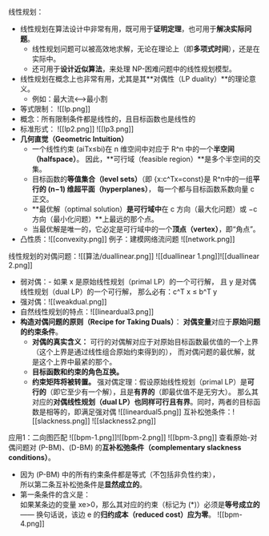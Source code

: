 线性规划：
- 线性规划在算法设计中非常有用，既可用于**证明定理**，也可用于**解决实际问题**。    
    - 线性规划问题可以被高效地求解，无论在理论上（即**多项式时间**），还是在实际中。
    - 还可用于**设计近似算法**，来处理 NP-困难问题中的线性规划模型。
- 线性规划在概念上也非常有用，尤其是其**对偶性（LP duality）**的理论意义。
    - 例如：最大流⟷最小割
- 等式限制：
	![[lp.png]]
- 概念：所有限制条件都是线性的，且目标函数也是线性的
- 标准形式：
	![[lp2.png]]
	![[lp3.png]]
- **几何直觉（Geometric Intuition）**
	- 一个线性约束 (aiTx≤bi)在 n 维空间中对应于 R^n 中的一个**半空间（halfspace）**。  因此，**可行域（feasible region）**是多个半空间的交集。
	- 目标函数的**等值集合（level sets）**（即 {x:c^Tx=const}是 R^n中的一组**平行的 (n−1) 维超平面（hyperplanes）**， 每一个都与目标函数系数向量 c 正交。
	- **最优解（optimal solution）**是可行域中**在 c 方向（最大化问题）或 −c方向（最小化问题）**上最远的那个点。
	- 当最优解是唯一的，它必定是可行域中的一个**顶点（vertex）**，即“角点”。
- 凸性质：![[convexity.png]]
例子：建模网络流问题
![[network.png]]

线性规划的对偶问题：![[算法/duallinear.png]]
![[duallinear 1.png]]![[duallinear 2.png]]
- 弱对偶：- 如果 x 是原始线性规划（primal LP）的一个可行解，  且 y 是对偶线性规划（dual LP）的一个可行解，  那么必有：c^T x ≤ b^T y
- 强对偶：![[weakdual.png]]
- 自然线性规划的特点：![[lineardual3.png]]
- **构造对偶问题的原则（Recipe for Taking Duals）**：  **对偶变量**对应于**原始问题的约束条件**。
	- **对偶的真实含义：**  可行的对偶解对应于对原始目标函数最优值的一个上界  （这个上界是通过线性组合原始约束得到的），  而对偶问题的最优解，就是这个上界中最紧的那个。
	- **目标函数和约束的角色互换。**
	- **约束矩阵将被转置。**
强对偶定理：假设原始线性规划（primal LP）是**可行的**（即它至少有一个解），且是**有界的**（即最优值不是无穷大）。  那么其对应的**对偶线性规划（dual LP）**也同样**可行且有界**。同时，两者的目标函数是相等的，即满足强对偶
	![[lineardual5.png]]
互补松弛条件：![[slackness.png]]
![[slackness2.png]]

应用1：二向图匹配
![[bpm-1.png]]![[bpm-2.png]]
![[bpm-3.png]]
查看原始-对偶问题对 (P-BM)、(D-BM) 的**互补松弛条件（complementary slackness conditions）**。
- 因为 (P-BM) 中的所有约束条件都是等式（不包括非负性约束），  
    所以第二条互补松弛条件是**显然成立的**。
- 第一条条件的含义是：  
    如果某条边的变量 xe>0，那么其对应的约束（标记为 (*)）必须是**等号成立的** ——      换句话说，该边 e 的**归约成本（reduced cost）应为零**。
    ![[bpm-4.png]]
    